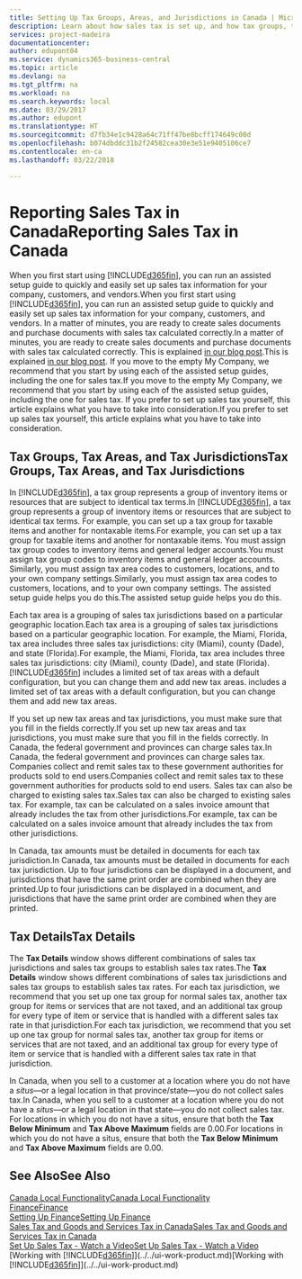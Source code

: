 ```yaml
---
title: Setting Up Tax Groups, Areas, and Jurisdictions in Canada | Microsoft Docs
description: Learn about how sales tax is set up, and how tax groups, tax areas (states, counties, cities, and localities), tax jurisdictions, and tax details work.
services: project-madeira
documentationcenter: 
author: edupont04
ms.service: dynamics365-business-central
ms.topic: article
ms.devlang: na
ms.tgt_pltfrm: na
ms.workload: na
ms.search.keywords: local
ms.date: 03/29/2017
ms.author: edupont
ms.translationtype: HT
ms.sourcegitcommit: d7fb34e1c9428a64c71ff47be8bcff174649c00d
ms.openlocfilehash: b074dbddc31b2f24582cea30e3e51e9405106ce7
ms.contentlocale: en-ca
ms.lasthandoff: 03/22/2018

---
```

# <a name="reporting-sales-tax-in-canada"></a><span data-ttu-id="77b25-103">Reporting Sales Tax in Canada</span><span class="sxs-lookup"><span data-stu-id="77b25-103">Reporting Sales Tax in Canada</span></span>
<span data-ttu-id="77b25-104">When you first start using [!INCLUDE[d365fin](../../includes/d365fin_md.md)], you can run an assisted setup guide to quickly and easily set up sales tax information for your company, customers, and vendors.</span><span class="sxs-lookup"><span data-stu-id="77b25-104">When you first start using [!INCLUDE[d365fin](../../includes/d365fin_md.md)], you can run an assisted setup guide to quickly and easily set up sales tax information for your company, customers, and vendors.</span></span> <span data-ttu-id="77b25-105">In a matter of minutes, you are ready to create sales documents and purchase documents with sales tax calculated correctly.</span><span class="sxs-lookup"><span data-stu-id="77b25-105">In a matter of minutes, you are ready to create sales documents and purchase documents with sales tax calculated correctly.</span></span> <span data-ttu-id="77b25-106">This is explained [in our blog post](https://madeira.microsoft.com/blog/sales-tax-setup-made-easy).</span><span class="sxs-lookup"><span data-stu-id="77b25-106">This is explained [in our blog post](https://madeira.microsoft.com/blog/sales-tax-setup-made-easy).</span></span>
<span data-ttu-id="77b25-107">If you move to the empty My Company, we recommend that you start by using each of the assisted setup guides, including the one for sales tax.</span><span class="sxs-lookup"><span data-stu-id="77b25-107">If you move to the empty My Company, we recommend that you start by using each of the assisted setup guides, including the one for sales tax.</span></span> <span data-ttu-id="77b25-108">If you prefer to set up sales tax yourself, this article explains what you have to take into consideration.</span><span class="sxs-lookup"><span data-stu-id="77b25-108">If you prefer to set up sales tax yourself, this article explains what you have to take into consideration.</span></span>  

## <a name="tax-groups-tax-areas-and-tax-jurisdictions"></a><span data-ttu-id="77b25-109">Tax Groups, Tax Areas, and Tax Jurisdictions</span><span class="sxs-lookup"><span data-stu-id="77b25-109">Tax Groups, Tax Areas, and Tax Jurisdictions</span></span>
<span data-ttu-id="77b25-110">In [!INCLUDE[d365fin](../../includes/d365fin_md.md)], a tax group represents a group of inventory items or resources that are subject to identical tax terms.</span><span class="sxs-lookup"><span data-stu-id="77b25-110">In [!INCLUDE[d365fin](../../includes/d365fin_md.md)], a tax group represents a group of inventory items or resources that are subject to identical tax terms.</span></span> <span data-ttu-id="77b25-111">For example, you can set up a tax group for taxable items and another for nontaxable items.</span><span class="sxs-lookup"><span data-stu-id="77b25-111">For example, you can set up a tax group for taxable items and another for nontaxable items.</span></span> <span data-ttu-id="77b25-112">You must assign tax group codes to inventory items and general ledger accounts.</span><span class="sxs-lookup"><span data-stu-id="77b25-112">You must assign tax group codes to inventory items and general ledger accounts.</span></span> <span data-ttu-id="77b25-113">Similarly, you must assign tax area codes to customers, locations, and to your own company settings.</span><span class="sxs-lookup"><span data-stu-id="77b25-113">Similarly, you must assign tax area codes to customers, locations, and to your own company settings.</span></span> <span data-ttu-id="77b25-114">The assisted setup guide helps you do this.</span><span class="sxs-lookup"><span data-stu-id="77b25-114">The assisted setup guide helps you do this.</span></span>  

<span data-ttu-id="77b25-115">Each tax area is a grouping of sales tax jurisdictions based on a particular geographic location.</span><span class="sxs-lookup"><span data-stu-id="77b25-115">Each tax area is a grouping of sales tax jurisdictions based on a particular geographic location.</span></span> <span data-ttu-id="77b25-116">For example, the Miami, Florida, tax area includes three sales tax jurisdictions: city (Miami), county (Dade), and state (Florida).</span><span class="sxs-lookup"><span data-stu-id="77b25-116">For example, the Miami, Florida, tax area includes three sales tax jurisdictions: city (Miami), county (Dade), and state (Florida).</span></span> [!INCLUDE[d365fin](../../includes/d365fin_md.md)]<span data-ttu-id="77b25-117"> includes a limited set of tax areas with a default configuration, but you can change them and add new tax areas.</span><span class="sxs-lookup"><span data-stu-id="77b25-117"> includes a limited set of tax areas with a default configuration, but you can change them and add new tax areas.</span></span>  

<span data-ttu-id="77b25-118">If you set up new tax areas and tax jurisdictions, you must make sure that you fill in the fields correctly.</span><span class="sxs-lookup"><span data-stu-id="77b25-118">If you set up new tax areas and tax jurisdictions, you must make sure that you fill in the fields correctly.</span></span> <span data-ttu-id="77b25-119">In Canada, the federal government and provinces can charge sales tax.</span><span class="sxs-lookup"><span data-stu-id="77b25-119">In Canada, the federal government and provinces can charge sales tax.</span></span> <span data-ttu-id="77b25-120">Companies collect and remit sales tax to these government authorities for products sold to end users.</span><span class="sxs-lookup"><span data-stu-id="77b25-120">Companies collect and remit sales tax to these government authorities for products sold to end users.</span></span> <span data-ttu-id="77b25-121">Sales tax can also be charged to existing sales tax.</span><span class="sxs-lookup"><span data-stu-id="77b25-121">Sales tax can also be charged to existing sales tax.</span></span> <span data-ttu-id="77b25-122">For example, tax can be calculated on a sales invoice amount that already includes the tax from other jurisdictions.</span><span class="sxs-lookup"><span data-stu-id="77b25-122">For example, tax can be calculated on a sales invoice amount that already includes the tax from other jurisdictions.</span></span>  

<span data-ttu-id="77b25-123">In Canada, tax amounts must be detailed in documents for each tax jurisdiction.</span><span class="sxs-lookup"><span data-stu-id="77b25-123">In Canada, tax amounts must be detailed in documents for each tax jurisdiction.</span></span> <span data-ttu-id="77b25-124">Up to four jurisdictions can be displayed in a document, and jurisdictions that have the same print order are combined when they are printed.</span><span class="sxs-lookup"><span data-stu-id="77b25-124">Up to four jurisdictions can be displayed in a document, and jurisdictions that have the same print order are combined when they are printed.</span></span>  

## <a name="tax-details"></a><span data-ttu-id="77b25-125">Tax Details</span><span class="sxs-lookup"><span data-stu-id="77b25-125">Tax Details</span></span>
<span data-ttu-id="77b25-126">The **Tax Details** window shows different combinations of sales tax jurisdictions and sales tax groups to establish sales tax rates.</span><span class="sxs-lookup"><span data-stu-id="77b25-126">The **Tax Details** window shows different combinations of sales tax jurisdictions and sales tax groups to establish sales tax rates.</span></span> <span data-ttu-id="77b25-127">For each tax jurisdiction, we recommend that you set up one tax group for normal sales tax, another tax group for items or services that are not taxed, and an additional tax group for every type of item or service that is handled with a different sales tax rate in that jurisdiction.</span><span class="sxs-lookup"><span data-stu-id="77b25-127">For each tax jurisdiction, we recommend that you set up one tax group for normal sales tax, another tax group for items or services that are not taxed, and an additional tax group for every type of item or service that is handled with a different sales tax rate in that jurisdiction.</span></span>  

<span data-ttu-id="77b25-128">In Canada, when you sell to a customer at a location where you do not have a *situs*—or a legal location in that province/state—you do not collect sales tax.</span><span class="sxs-lookup"><span data-stu-id="77b25-128">In Canada, when you sell to a customer at a location where you do not have a *situs*—or a legal location in that state—you do not collect sales tax.</span></span> <span data-ttu-id="77b25-129">For locations in which you do not have a situs, ensure that both the **Tax Below Minimum** and **Tax Above Maximum** fields are 0.00.</span><span class="sxs-lookup"><span data-stu-id="77b25-129">For locations in which you do not have a situs, ensure that both the **Tax Below Minimum** and **Tax Above Maximum** fields are 0.00.</span></span>  

## <a name="see-also"></a><span data-ttu-id="77b25-130">See Also</span><span class="sxs-lookup"><span data-stu-id="77b25-130">See Also</span></span>
[<span data-ttu-id="77b25-131">Canada Local Functionality</span><span class="sxs-lookup"><span data-stu-id="77b25-131">Canada Local Functionality</span></span>](canada-local-functionality.md)  
[<span data-ttu-id="77b25-132">Finance</span><span class="sxs-lookup"><span data-stu-id="77b25-132">Finance</span></span>](../../finance.md)  
[<span data-ttu-id="77b25-133">Setting Up Finance</span><span class="sxs-lookup"><span data-stu-id="77b25-133">Setting Up Finance</span></span>](../../finance-setup-finance.md)  
[<span data-ttu-id="77b25-134">Sales Tax and Goods and Services Tax in Canada</span><span class="sxs-lookup"><span data-stu-id="77b25-134">Sales Tax and Goods and Services Tax in Canada</span></span>](sales-tax-goods-services.md)  
[<span data-ttu-id="77b25-135">Set Up Sales Tax - Watch a Video</span><span class="sxs-lookup"><span data-stu-id="77b25-135">Set Up Sales Tax - Watch a Video</span></span>](https://www.youtube.com/watch?v=qMs4BoSytN8&index=13&list=PLcakwueIHoT8K1m148oMqo7amR2a7Bz-8)  
<span data-ttu-id="77b25-136">[Working with [!INCLUDE[d365fin](../../includes/d365fin_md.md)]](../../ui-work-product.md)</span><span class="sxs-lookup"><span data-stu-id="77b25-136">[Working with [!INCLUDE[d365fin](../../includes/d365fin_md.md)]](../../ui-work-product.md)</span></span>  

